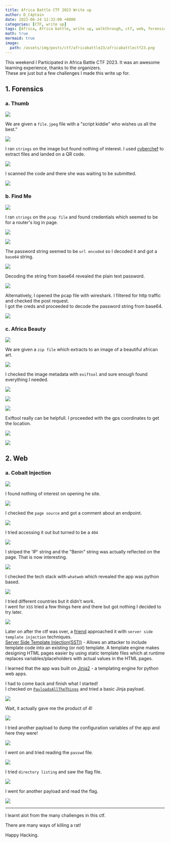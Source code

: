 ```yaml
---
title: Africa Battle CTF 2023 Write up
author: D_C4ptain
date: 2023-06-24 12:33:00 +0800
categories: [CTF, write up]
tags: [Africa, Africa battle, write up, walkthrough, ctf, web, forensics, d_captain, d_c4ptain, python, server side template injection, ssti, whatweb, cyberchef, base64, exiftool, wireshark]
math: true
mermaid: true
image:
  path: /assets/img/posts/ctf/africabattle23/africabattlectf23.png
---
```


This weekend I Participated in Africa Battle CTF 2023. It was an awesome learning experience, thanks to the organizers.  
These are just but a few challenges I made this write up for.

## 1. Forensics

### a. Thumb

![](/assets/img/posts/ctf/africabattle23/fthumb1.png)

We are given a `file.jpeg` file with a "script kiddie" who wishes us all the best."

![](/assets/img/posts/ctf/africabattle23/fthumb1b.jpeg)

I ran `strings` on the image but found nothing of interest. I used [cyberchef](https://gchq.github.io/CyberChef/) to extract files and landed on a QR code.

![](/assets/img/posts/ctf/africabattle23/fthumb2.png)

I scanned the code and there she was waiting to be submitted.

![](/assets/img/posts/ctf/africabattle23/fthumb3.png)


### b. Find Me

![](/assets/img/posts/ctf/africabattle23/ffindme1.png)

I ran `strings` on the `pcap file` and found credentials which seemed to be for a router's log in page.

![](/assets/img/posts/ctf/africabattle23/ffindme1b.png)


![](/assets/img/posts/ctf/africabattle23/ffindme2.png)

The password string seemed to be `url encoded` so I decoded it and got a `base64` string.

![](/assets/img/posts/ctf/africabattle23/ffindme3.png)

Decoding the string from base64 revealed the plain text password.

![](/assets/img/posts/ctf/africabattle23/ffindme4.png)

Alternatively, I opened the pcap file with wireshark. I filtered for http traffic and checked the post request.  
I got the creds and proceeded to decode the password string from base64.

![](/assets/img/posts/ctf/africabattle23/ffindme5.png)


### c. Africa Beauty

![](/assets/img/posts/ctf/africabattle23/fafbeauty1.png)

We are given a `zip file` which extracts to an image of a beautiful african art.

![](/assets/img/posts/ctf/africabattle23/fafbeauty1b.jpg)

I checked the image metadata with `exiftool` and sure enough found everything I needed.

![](/assets/img/posts/ctf/africabattle23/fafbeauty2.png)


![](/assets/img/posts/ctf/africabattle23/fafbeauty3.png)


![](/assets/img/posts/ctf/africabattle23/fafbeauty4.png)

Exiftool really can be helpfull. I proceeded with the gps coordinates to get the location.

![](/assets/img/posts/ctf/africabattle23/fafbeauty5.png)


![](/assets/img/posts/ctf/africabattle23/fafbeauty6.png)


## 2. Web

### a. Cobalt Injection

![](/assets/img/posts/ctf/africabattle23/wcinjection1.png)

I found nothing of interest on opening he site.

![](/assets/img/posts/ctf/africabattle23/wcinjection2.png)

I checked the `page source` and got a comment about an endpoint.

![](/assets/img/posts/ctf/africabattle23/wcinjection3.png)

I tried accessing it out but turned to be a `404`

![](/assets/img/posts/ctf/africabattle23/wcinjection4.png)

I striped the 'IP' string and the "Benin" string was actually reflected on the page. That is now interesting.

![](/assets/img/posts/ctf/africabattle23/wcinjection5.png)

I checked the tech stack with `whatweb` which revealed the app was python based.

![](/assets/img/posts/ctf/africabattle23/wcinjection6.png)

I tried different countries but it didn't work.  
I went for `XSS` tried a few things here and there but got nothing I decided to try later.

![](/assets/img/posts/ctf/africabattle23/wcinjection7.png)

Later on after the ctf was over, a [friend](https://twitter.com/byronchris25) approached it with `server side template injection` techniques.  
[Server Side Template Injection(SSTI)](https://portswigger.net/web-security/server-side-template-injection) - Allows an attacker to include template code into an existing (or not) template. A template engine makes designing HTML pages easier by using static template files which at runtime replaces variables/placeholders with actual values in the HTML pages.

I learned that the app was built on [Jinja2](https://jinja.palletsprojects.com/en/3.1.x/) - a templating engine for python web apps.

I had to come back and finish what I started!  
I checked on [`PayloadsAllTheThings`](https://github.com/D-C4ptain/PayloadsAllTheThings/tree/master/Server%20Side%20Template%20Injection#jinja2---basic-injection) and tried a basic Jinja payload.

![](/assets/img/posts/ctf/africabattle23/wcinjection8.png)

Wait, it actually gave me the product of 4! 

![](/assets/img/posts/ctf/africabattle23/wcinjection9.png)

I tried another payload to dump the configuration variables of the app and here they were!

![](/assets/img/posts/ctf/africabattle23/wcinjection10.png)

I went on and tried reading the `passwd` file.

![](/assets/img/posts/ctf/africabattle23/wcinjection11.png)

I tried `directory listing` and saw the flag file.

![](/assets/img/posts/ctf/africabattle23/wcinjection12.png)

I went for another payload and read the flag.

![](/assets/img/posts/ctf/africabattle23/wcinjection13.png)


---

I learnt alot from the many challenges in this ctf.

There are many ways of killing a rat!

Happy Hacking.